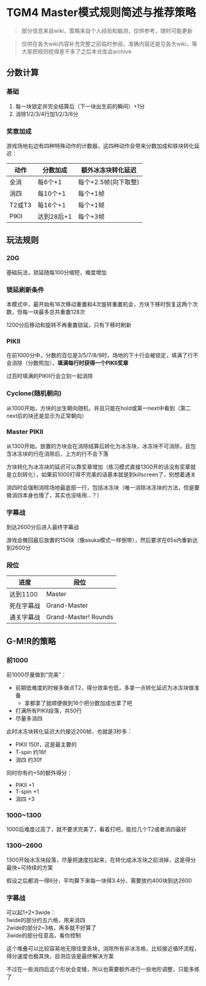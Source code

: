 # TGM4 Master模式规则简述与推荐策略

> 部分信息来自wiki，策略来自个人经验和脑测，仅供参考，随时可能更新

> 仅供在各大wiki内容补充完整之前临时参阅，准确内容还是见各大wiki，等大家把规则挖得差不多了之后本仓库会archive

## 分数计算

### 基础

1. 每一块锁定并完全结算后（下一块出生前的瞬间）+1分
2. 消除1/2/3/4行加1/2/3/6分

### 奖章加成

游戏场地右边有四种特殊动作的计数器，这四种动作会带来分数加成和铁块转化延迟：

| 动作   | 分数加成   | 额外冰冻块转化延迟   |
| ------ | ---------- | -------------------- |
| 全消   | 每6个+1    | 每个+2.5帧(向下取整) |
| 消四   | 每10个+1   | 每个+1帧             |
| T2或T3 | 每16个+1   | 每个+1帧             |
| PIKII  | 达到28后+1 | 每个+3帧             |

## 玩法规则

### 20G

基础玩法，锁延随每100分缩短，难度增加

### 锁延刷新条件

本模式中，最开始有16次移动重置和4次旋转重置机会，方块下移时恢复这两个次数，但每一块最多总共重置128次

1200分后移动和旋转不再重置锁延，只有下移时刷新

### PIKII

在前1000分中，分数的百位是3/5/7/8/9时，场地的下十行会被锁定，填满了行不会消除（分数照加），**填满每行时获得一个PIKII奖章**

过百时填满的PIKII行会立刻一起消除

### Cyclone(随机朝向)

从1000开始，方块的出生朝向随机，并且只能在hold或第一next中看到（第二next后的块还是显示为正常朝向）

### Master PIKII

从1300开始，放置的方块会在消除结算后转化为冰冻块，冰冻块不可消除，且包含冰冻块的行在消除后，上方的行不会下落

方块转化为冰冻块的延迟可以靠奖章增加（练习模式直接1300开的话没有奖章就是立刻转化），如果前1000打得不完美的话基本就是到killscreen了，别想着通关

消四时会强制消除场地最底部一行，包括冰冻块（唯一消除冰冻块的方法，但是要做消四本身也慢了，其实也没啥用…？）

### 字幕战

到达2600分后进入最终字幕战

游戏会撤回最后放置的150块（像asuka模式一样倒带），然后要求在65s内重新达到2600分

### 段位

| 进度       | 段位                 |
| ---------- | -------------------- |
| 达到1100   | Master               |
| 死在字幕战 | Grand-Master         |
| 通关字幕战 | Grand-Master! Rounds |

## G-M!R的策略

### 前1000

前1000尽量做到“完美”：
- 前期低难度的时候多做点T2，得分效率也低，多拿一点转化延迟为冰冻块做准备
  - 拿都拿了就顺便做到16个把分数加成也拿了吧
- 打满所有PIKII段落，共50行
- 尽量多消四

此时冰冻块转化延迟大约接近200帧，也就是3秒多：
- PIKII 150f，这是最主要的
- T-spin 约16f
- 消四 约30f

同时你有约+5的额外得分：
- PIKII +1
- T-spin +1
- 消四 +3

### 1000~1300

1000后难度过高了，就不要求完美了，看着打吧，能捡几个T2或者消四最好

### 1300~2600

1300开始冰冻块段落，尽量把速度拉起来，在转化成冰冻块之前消掉，这是得分最快+可持续的方案

假设之后都消一得6分，平均算下来每一块得3.4分，需要放约400块到达2600

### 字幕战

可以起1+2+3wide：  
1wide的部分约五六格，用来消四  
2wide的部分2~3格，再多就不好算了  
3wide的部分任意高，看你控制

这个堆叠可以比较容易地无限往里丢块，消除所有非冰冻格，比较接近循环流程，得分速度也极其快，目测应该是最终解决方案

不过在一些消四后这个形状会变矮，所以也需要额外进行一些地形调整，只能多练了
